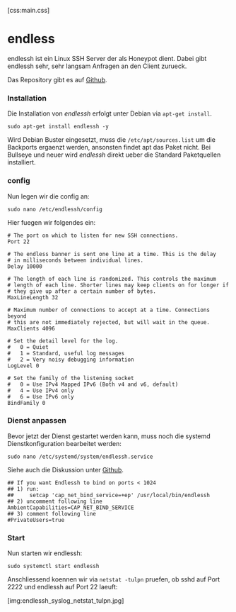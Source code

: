 ﻿[css:main.css]

# endless
endlessh ist ein Linux SSH Server der als Honeypot dient.
Dabei gibt endlessh sehr, sehr langsam Anfragen an den Client zurueck.

Das Repository gibt es auf [Github](https://github.com/skeeto/endlessh).

### Installation

Die Installation von *endlessh* erfolgt unter Debian via ```apt-get install```.

``` sudo apt-get install endlessh -y ```

Wird Debian Buster eingesetzt, muss die ```/etc/apt/sources.list``` um die Backports ergaenzt werden, ansonsten findet apt das Paket nicht. Bei Bullseye und neuer wird *endlessh* direkt ueber die Standard Paketquellen installiert.

### config

Nun legen wir die config an:

``` sudo nano /etc/endlessh/config ```

Hier fuegen wir folgendes ein:

```
# The port on which to listen for new SSH connections.
Port 22

# The endless banner is sent one line at a time. This is the delay
# in milliseconds between individual lines.
Delay 10000

# The length of each line is randomized. This controls the maximum
# length of each line. Shorter lines may keep clients on for longer if
# they give up after a certain number of bytes.
MaxLineLength 32

# Maximum number of connections to accept at a time. Connections beyond
# this are not immediately rejected, but will wait in the queue.
MaxClients 4096

# Set the detail level for the log.
#   0 = Quiet
#   1 = Standard, useful log messages
#   2 = Very noisy debugging information
LogLevel 0

# Set the family of the listening socket
#   0 = Use IPv4 Mapped IPv6 (Both v4 and v6, default)
#   4 = Use IPv4 only
#   6 = Use IPv6 only
BindFamily 0
```

### Dienst anpassen

Bevor jetzt der Dienst gestartet werden kann, muss noch die systemd Dienstkonfiguration bearbeitet werden:

``` sudo nano /etc/systemd/system/endlessh.service ```

Siehe auch die Diskussion unter [Github](https://github.com/skeeto/endlessh/issues/39).

```
## If you want Endlessh to bind on ports < 1024
## 1) run:
##     setcap 'cap_net_bind_service=+ep' /usr/local/bin/endlessh
## 2) uncomment following line
AmbientCapabilities=CAP_NET_BIND_SERVICE
## 3) comment following line
#PrivateUsers=true
```

### Start

Nun starten wir endlessh:

``` sudo systemctl start endlessh ```

Anschliessend koennen wir via ``` netstat -tulpn ``` pruefen, ob sshd auf Port 2222 und endlessh auf Port 22 laeuft:

[img:endlessh_syslog_netstat_tulpn.jpg]